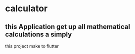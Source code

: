 # calculator

## this Application get up all mathematical calculations a simply

this project make to flutter
